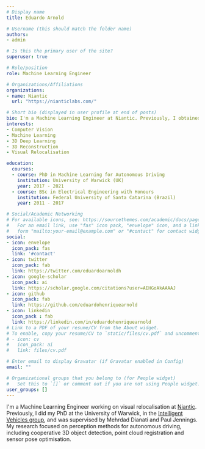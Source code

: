 ```yaml
---
# Display name
title: Eduardo Arnold

# Username (this should match the folder name)
authors:
- admin

# Is this the primary user of the site?
superuser: true

# Role/position
role: Machine Learning Engineer

# Organizations/Affiliations
organizations:
- name: Niantic
  url: "https://nianticlabs.com/"

# Short bio (displayed in user profile at end of posts)
bio: I'm a Machine Learning Engineer at Niantic. Previously, I obtained my PhD degree at the University of Warwick, supervised by Mehrdad Dianati and Paul Jennings, and focusing on perception methods for autonomous driving.
interests:
- Computer Vision
- Machine Learning
- 3D Deep Learning
- 3D Reconstruction
- Visual Relocalisation

education:
  courses:
  - course: PhD in Machine Learning for Autonomous Driving
    institution: University of Warwick (UK)
    year: 2017 - 2021
  - course: BSc in Electrical Engineering with Honours
    institution: Federal University of Santa Catarina (Brazil)
    year: 2011 - 2017

# Social/Academic Networking
# For available icons, see: https://sourcethemes.com/academic/docs/page-builder/#icons
#   For an email link, use "fas" icon pack, "envelope" icon, and a link in the
#   form "mailto:your-email@example.com" or "#contact" for contact widget.
social:
- icon: envelope
  icon_pack: fas
  link: '#contact'
- icon: twitter
  icon_pack: fab
  link: https://twitter.com/eduardoarnoldh
- icon: google-scholar
  icon_pack: ai
  link: https://scholar.google.com/citations?user=AEHGoAkAAAAJ
- icon: github
  icon_pack: fab
  link: https://github.com/eduardohenriquearnold
- icon: linkedin
  icon_pack : fab
  link: https://linkedin.com/in/eduardohenriquearnold
# Link to a PDF of your resume/CV from the About widget.
# To enable, copy your resume/CV to `static/files/cv.pdf` and uncomment the lines below.
# - icon: cv
#   icon_pack: ai
#   link: files/cv.pdf

# Enter email to display Gravatar (if Gravatar enabled in Config)
email: ""

# Organizational groups that you belong to (for People widget)
#   Set this to `[]` or comment out if you are not using People widget.
user_groups: []
---
```

I'm a Machine Learning Engineer working on visual relocalisation at [Niantic](https://nianticlabs.com/). Previously, I did my PhD at the University of Warwick, in the [Intelligent Vehicles group](https://warwick.ac.uk/fac/sci/wmg/research/cav/), and was supervised by Mehrdad Dianati and Paul Jennings. My research focused on perception methods for autonomous driving, including cooperative 3D object detection, point cloud registration and sensor pose optimisation.
